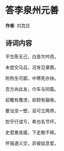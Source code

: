 # 答李泉州元善

**作者**: 刘克庄

## 诗词内容

平生陈无己，白首欠吟债。

未尝交马吕，况肯见章蔡。

附热生可鄙，中寒死亦快。

吾方尚此友，巾车与同载。

前瞻有膺滂，却顾有融泰。

要当坚一壁，讵可立两界。

恕乎行谊亏，希也名节坏。

史君惠良箴，下走敢不拜。

怀哉道义交，异彼姑息爱。

